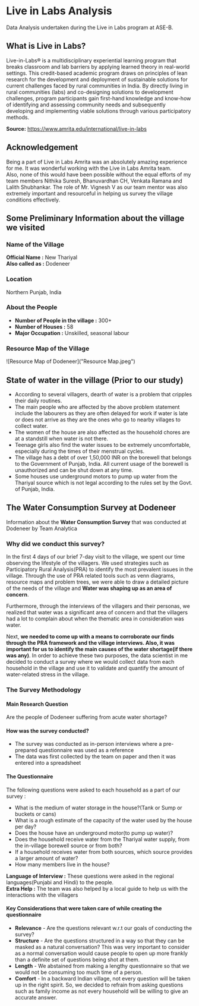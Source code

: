 # Live in Labs Analysis
Data Analysis undertaken during the Live in Labs program at ASE-B.

## What is Live in Labs?
Live-in-Labs® is a multidisciplinary experiential learning program that breaks classroom and lab barriers by applying learned theory in real-world settings. This credit-based academic program draws on principles of lean research for the development and deployment of sustainable solutions for current challenges faced by rural communities in India. By directly living in rural communities (labs) and co-designing solutions to development challenges, program participants gain first-hand knowledge and know-how of identifying and assessing community needs and subsequently developing and implementing viable solutions through various participatory methods.

**Source:**  https://www.amrita.edu/international/live-in-labs

## Acknowledgement
Being a part of Live in Labs Amrita was an absolutely amazing experience for me. It was wonderful working with the Live in Labs Amrita team.<br>
Also, none of this would have been possible without the equal efforts of my team members Nithika Suresh, Bhanuvardhan CH, Venkata Ramana and Lalith Shubhankar. The role of Mr. Vignesh V as our team mentor was also extremely important and resourceful in helping us survey the village conditions effectively.

## Some Preliminary Information about the village we visited

### Name of the Village
**Official Name :** New Thariyal
<br>
**Also called as :** Dodeneer

### Location
Northern Punjab, India

### About the People
* **Number of People in the village :** 300+
* **Number of Houses :** 58
* **Major Occupation :** Unskilled, seasonal labour

### Resource Map of the Village
![Resource Map of Dodeneer]("Resource Map.jpeg")

## State of water in the village (Prior to our study)
* According to several villagers, dearth of water is a problem that cripples their daily routines.
* The main people who are affected by the above problem statement include the labourers as they are often delayed for work if water is late or does not arrive as they are the ones who go to nearby villages to collect water.
* The women of the house are also affected as the household chores are at a standstill when water is not there.
* Teenage girls also find the water issues to be extremely uncomfortable, especially during the times of their menstrual cycles.
* The village has a debt of over 1,50,000 INR on the borewell that belongs to the Government of Punjab, India. All current usage of the borewell is unauthorized and can be shut down at any time. 
* Some houses use underground motors to pump up water from the Thariyal source which is not legal according to the rules set by the Govt. of Punjab, India.

## The Water Consumption Survey at Dodeneer
Information about the **Water Consumption Survey** that was conducted at Dodeneer by Team Analytica

### Why did we conduct this survey?
In the first 4 days of our brief 7-day visit to the village, we spent our time observing the lifestyle of the villagers. We used strategies such as Participatory Rural Analysis(PRA) to identify the most prevalent issues in the village. Through the use of PRA related tools such as venn diagrams, resource maps and problem trees, we 
were able to draw a detailed picture of the needs of the village and **Water was shaping up as an area of concern**.<br>

Furthermore, through the interviews of the villagers and their personas, we realized that water was a significant area of concern and that the villagers had a lot to complain about when the thematic area in consideration was water.<br>

Next, **we needed to come up with a means to corroborate our finds through the PRA framework and the village interviews. Also, it was important for us to identify the main causes of the water shortage(if there was any)**. In order to achieve these two purposes, the data scientist in me decided to conduct a survey where we would collect data from each household in the village and use it to validate and quantify the amount of water-related stress in the village.

### The Survey Methodology

#### Main Research Question
Are the people of Dodeneer suffering from acute water shortage?

#### How was the survey conducted?
* The survey was conducted as in-person interviews where a pre-prepared questionnaire was used as a reference
* The data was first collected by the team on paper and then it was entered into a spreadsheet

#### The Questionnaire
The following questions were asked to each household as a part of our survey :
* What is the medium of water storage in the house?(Tank or Sump or buckets or cans)
* What is a rough estimate of the capacity of the water used by the house per day?
* Does the house have an underground motor(to pump up water)?
* Does the household receive water from the Thariyal water supply, from the in-village borewell source or from both?
* If a household receives water from both sources, which source provides a larger amount of water?
* How many members live in the house?

**Language of Interview :** These questions were asked in the regional languages(Punjabi and Hindi) to the people.<br>
**Extra Help :** The team was also helped by a local guide to help us with the interactions with the villagers

#### Key Considerations that were taken care of while creating the questionnaire
* **Relevance** - Are the questions relevant w.r.t our goals of conducting the survey?
* **Structure** - Are the questions structured in a way so that they can be masked as a natural conversation? This was very important to consider as a normal conversation would cause people to open up more frankly than a definite set of questions being shot at them.
* **Length** - We abstained from making a lengthy questionnaire so that we would not be consuming too much time of a person.
* **Comfort** - In a backward Indian village, not every question will be taken up in the right spirit. So, we decided to refrain from asking questions such as family income as not every household will be willing to give an accurate answer.

